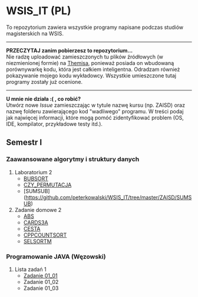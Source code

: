 # WSIS_IT (PL)
To repozytorium zawiera wszystkie programy napisane podczas studiów magisterskich na WSIS.

***
**PRZECZYTAJ zanim pobierzesz to repozytorium...**  
Nie radzę uploadować zamieszczonych tu plików źródłowych (w niezmienionej formie) na [Themisa](http://themis.lo14.wroc.pl), ponieważ posiada on wbudowaną porównywarkę kodu, która jest całkiem inteligentna. Odradzam również pokazywanie mojego kodu wykładowcy. Wszystkie umieszczone tutaj programy zostały już ocenione.
***
**U mnie nie działa :( , co robić?**  
Utwórz nowe *Issue* zamieszczając w tytule nazwę kursu (np. ZAISD) oraz nazwę folderu zawierającego kod "wadliwego" programu. W treści podaj jak najwięcej informacji, które mogą pomóć zidentyfikować problem (OS, IDE, kompilator, przykładowe testy itd.).

## Semestr I

### Zaawansowane algorytmy i struktury danych

1. Laboratorium 2
	* [BUBSORT](https://github.com/peterkowalski/WSIS_IT/tree/master/ZAISD/BUBSORT)
	* [CZY_PERMUTACJA](https://github.com/peterkowalski/WSIS_IT/tree/master/ZAISD/CZY_PERMUTACJA)
	* [SUMSUB] (https://github.com/peterkowalski/WSIS_IT/tree/master/ZAISD/SUMSUB)
2. Zadanie domowe 2
	* [ABS](https://github.com/peterkowalski/WSIS_IT/tree/master/ZAISD/ABS)
	* [CARDS3A](https://github.com/peterkowalski/WSIS_IT/tree/master/ZAISD/CARDS3A)
	* [CESTA](https://github.com/peterkowalski/WSIS_IT/tree/master/ZAISD/CESTA)
	* [CPPCOUNTSORT](https://github.com/peterkowalski/WSIS_IT/tree/master/ZAISD/CPPCOUNTSORT)
	* [SELSORTM](https://github.com/peterkowalski/WSIS_IT/tree/master/ZAISD/SELSORTM)

### Programowanie JAVA (Węzowski)

1. Lista zadań 1
	* [Zadanie 01_01](https://github.com/peterkowalski/WSIS_IT/tree/master/JAVA_1/01_01)
	* Zadanie 01_02
	* Zadanie 01_03

